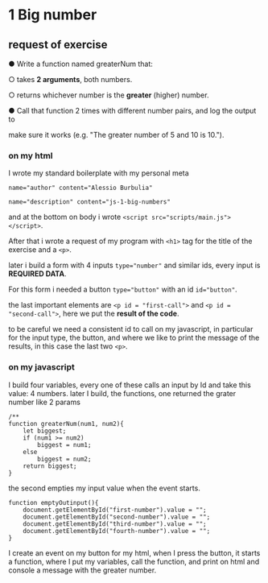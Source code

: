 # 1 Big number

## request of exercise
● Write a function named greaterNum that:

○ takes **2 arguments**, both numbers.

○ returns whichever number is the **greater** (higher) number.

● Call that function 2 times with different number pairs, and log the output to

make sure it works (e.g. "The greater number of 5 and 10 is 10.").

### on my html
I wrote my standard boilerplate with my personal meta

`name="author" content="Alessio Burbulia"`

`name="description" content="js-1-big-numbers"`

and at the bottom on body i wrote `<script src="scripts/main.js"></script>`.


After that i wrote a request of my program with `<h1>` tag for the title of the exercise and a `<p>`.

later i build a form with 4 inputs `type="number"` and similar ids, every input is **REQUIRED DATA**.

For this form i needed a button `type="button"` with an id `id="button"`.

the last important elements are `<p id = "first-call">` and 
`<p id = "second-call">`, here we put the **result of the code**.

to be careful we need a consistent id to call on my javascript, in particular for the input type, the button, and where we like to print the message of the results, in this case the last two `<p>`.

### on my javascript

I build four variables, every one of these calls an input by Id and take this value: 4 numbers.
later I build, the functions, one returned the grater number like 2 params

```
/**
function greaterNum(num1, num2){
    let biggest;
    if (num1 >= num2)
        biggest = num1;
    else
        biggest = num2;
    return biggest;
}
```
the second empties my input value when the event starts.

```
function emptyOutinput(){
    document.getElementById("first-number").value = "";
    document.getElementById("second-number").value = "";
    document.getElementById("third-number").value = "";
    document.getElementById("fourth-number").value = "";
}
```
I create an event on my button for my html, when I press the button, it starts a function, where I put my variables, call the function, and print on html and console a message with the greater number.







